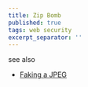 ```yaml
---
title: Zip Bomb
published: true
tags: web security
excerpt_separator: ''
---
```


see also
- [Faking a JPEG](https://news.ycombinator.com/item?id=44537631)
